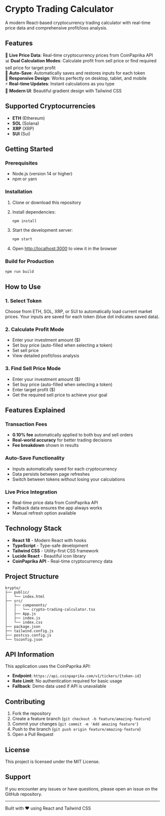 # Crypto Trading Calculator

A modern React-based cryptocurrency trading calculator with real-time price data and comprehensive profit/loss analysis.

## Features

🚀 **Live Price Data**: Real-time cryptocurrency prices from CoinPaprika API  
📊 **Dual Calculation Modes**: Calculate profit from sell price or find required sell price for target profit  
💾 **Auto-Save**: Automatically saves and restores inputs for each token  
📱 **Responsive Design**: Works perfectly on desktop, tablet, and mobile  
⚡ **Real-time Updates**: Instant calculations as you type  
🎨 **Modern UI**: Beautiful gradient design with Tailwind CSS  

## Supported Cryptocurrencies

- **ETH** (Ethereum)
- **SOL** (Solana) 
- **XRP** (XRP)
- **SUI** (Sui)

## Getting Started

### Prerequisites

- Node.js (version 14 or higher)
- npm or yarn

### Installation

1. Clone or download this repository
2. Install dependencies:
   ```bash
   npm install
   ```

3. Start the development server:
   ```bash
   npm start
   ```

4. Open [http://localhost:3000](http://localhost:3000) to view it in the browser

### Build for Production

```bash
npm run build
```

## How to Use

### 1. Select Token
Choose from ETH, SOL, XRP, or SUI to automatically load current market prices. Your inputs are saved for each token (blue dot indicates saved data).

### 2. Calculate Profit Mode
- Enter your investment amount ($)
- Set buy price (auto-filled when selecting a token)
- Set sell price
- View detailed profit/loss analysis

### 3. Find Sell Price Mode
- Enter your investment amount ($)
- Set buy price (auto-filled when selecting a token)
- Enter target profit ($)
- Get the required sell price to achieve your goal

## Features Explained

### Transaction Fees
- **0.10% fee** automatically applied to both buy and sell orders
- **Real-world accuracy** for better trading decisions
- **Fee breakdown** shown in results

### Auto-Save Functionality
- Inputs automatically saved for each cryptocurrency
- Data persists between page refreshes
- Switch between tokens without losing your calculations

### Live Price Integration
- Real-time price data from CoinPaprika API
- Fallback data ensures the app always works
- Manual refresh option available

## Technology Stack

- **React 18** - Modern React with hooks
- **TypeScript** - Type-safe development
- **Tailwind CSS** - Utility-first CSS framework
- **Lucide React** - Beautiful icon library
- **CoinPaprika API** - Real-time cryptocurrency data

## Project Structure

```
krypto/
├── public/
│   └── index.html
├── src/
│   ├── components/
│   │   └── crypto-trading-calculator.tsx
│   ├── App.js
│   ├── index.js
│   └── index.css
├── package.json
├── tailwind.config.js
├── postcss.config.js
└── tsconfig.json
```

## API Information

This application uses the CoinPaprika API:
- **Endpoint**: `https://api.coinpaprika.com/v1/tickers/{token-id}`
- **Rate Limit**: No authentication required for basic usage
- **Fallback**: Demo data used if API is unavailable

## Contributing

1. Fork the repository
2. Create a feature branch (`git checkout -b feature/amazing-feature`)
3. Commit your changes (`git commit -m 'Add amazing feature'`)
4. Push to the branch (`git push origin feature/amazing-feature`)
5. Open a Pull Request

## License

This project is licensed under the MIT License.

## Support

If you encounter any issues or have questions, please open an issue on the GitHub repository.

---

Built with ❤️ using React and Tailwind CSS